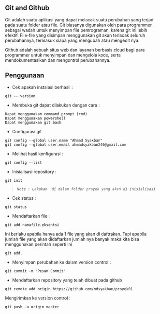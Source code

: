 ## Git and Github

Git adalah suatu aplikasi yang dapat melacak suatu perubahan yang terjadi pada suatu folder atau file. Git biasanya digunakan oleh para programmer sebagai wadah untuk menyimpan file pemrograman, karena git ini lebih efektif. File-file yang disimpan menggunakan git akan terlacak seluruh perubahannya, termasuk siapa yang mengubah atau mengedit nya.

Github adalah sebuah situs web dan layanan berbasis cloud bagi para programmer untuk menyimpan dan mengelola kode, serta mendokumentasikan dan mengontrol perubahannya.

## Penggunaan

- Cek apakah instalasi berhasil :
```
git -- version
```
- Membuka git dapat dilakukan dengan cara :
```
Dapat menggunakan command prompt (cmd)
Dapat menggunakan powershell
Dapat menggunakan git bash
```
- Configurasi git
```
git config --global user.name "Ahmad Syakban"
git config --global user.email ahmadsyakban240@gmail.com
```
- Melihat hasil konfigurasi :
```
git config --list
```
- Inisialisasi repository :
```
git init
```
> *`Note : Lakukan  di dalam folder proyek yang akan di inisialisasi`*

- Cek status :
```
git status
```
- Mendaftarkan file :
```
git add namafile.eksentsi
```
Ini berlaku apabila hanya ada 1 file yang akan di daftrakan. Tapi apabila jumlah file yang akan didaftarkan jumlah nya banyak maka kita bisa menggunakan perintah seperti ini
```
git add.
```
- Menyimpan perubahan ke dalam version control :
```
git commit -m "Pesan Commit" 
```
- Mendaftarkan repository yang telah dibuat pada github
```
git remote add origin https://github.com/mdsyakban/proyek01 
```
Mengirimkan ke version control :
```
git push -u origin master
```







